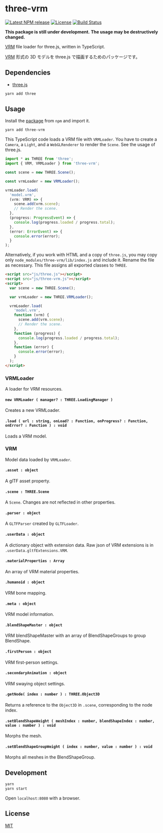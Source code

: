 # three-vrm

[![Latest NPM release][npm-badge]][npm-badge-url]
[![License][license-badge]][license-badge-url]
[![Build Status][travis-ci-badge]][travis-ci-badge-url]

**This package is still under development.**
**The usage may be destructively changed.**

[VRM](https://dwango.github.io/en/vrm/) file loader for three.js, written in TypeScript.

[VRM](https://dwango.github.io/vrm/) 形式の 3D モデルを three.js で描画するためのパッケージです。

## Dependencies

- [three.js](https://github.com/mrdoob/three.js/)

```sh
yarn add three
```

## Usage

Install the [package][npm-badge-url] from `npm` and import it.

```sh
yarn add three-vrm
```

This TypeScript code loads a VRM file with `VRMLoader`.
You have to create a `Camera`, a `Light`, and a `WebGLRenderer` to render the `Scene`.
See the usage of three.js.

```ts
import * as THREE from 'three';
import { VRM, VRMLoader } from 'three-vrm';

const scene = new THREE.Scene();

const vrmLoader = new VRMLoader();

vrmLoader.load(
  'model.vrm',
  (vrm: VRM) => {
    scene.add(vrm.scene);
    // Render the scene.
  },
  (progress: ProgressEvent) => {
    console.log(progress.loaded / progress.total);
  },
  (error: ErrorEvent) => {
    console.error(error);
  }
);
```

Alternatively, if you work with HTML and a copy of `three.js`, you may copy only `node_modules/three-vrm/lib/index.js` and include it.
Rename the file as necessary.
This file assigns all exported classes to `THREE`.

```html
<script src="js/three.js"></script>
<script src="js/three-vrm.js"></script>
<script>
  var scene = new THREE.Scene();

  var vrmLoader = new THREE.VRMLoader();

  vrmLoader.load(
    'model.vrm',
    function (vrm) {
      scene.add(vrm.scene);
      // Render the scene.
    },
    function (progress) {
      console.log(progress.loaded / progress.total);
    },
    function (error) {
      console.error(error);
    }
  );
</script>
```

### VRMLoader

A loader for VRM resources.

#### `new VRMLoader ( manager? : THREE.LoadingManager )`

Creates a new VRMLoader.

#### `.load ( url : string, onLoad? : Function, onProgress? : Function, onError? : Function ) : void`

Loads a VRM model.

### VRM

Model data loaded by `VRMLoader`.

#### `.asset : object`

A glTF asset property.

#### `.scene : THREE.Scene`

A `Scene`.
Changes are not reflected in other properties.

#### `.parser : object`

A `GLTFParser` created by `GLTFLoader`.

#### `.userData : object`

A dictionary object with extension data.
Raw json of VRM extensions is in `.userData.gltfExtensions.VRM`.

#### `.materialProperties : Array`

An array of VRM material properties.

#### `.humanoid : object`

VRM bone mapping.

#### `.meta : object`

VRM model information.

#### `.blendShapeMaster : object`

VRM blendShapeMaster with an array of BlendShapeGroups to group BlendShape.

#### `.firstPerson : object`

VRM first-person settings.

#### `.secondaryAnimation : object`

VRM swaying object settings.

#### `.getNode( index : number ) : THREE.Object3D`

Returns a reference to the `Object3D` in `.scene`, corresponding to the node index.

#### `.setBlendShapeWeight ( meshIndex : number, blendShapeIndex : number, value : number ) : void`

Morphs the mesh.

#### `.setBlendShapeGroupWeight ( index : number, value : number ) : void`

Morphs all meshes in the BlendShapeGroup.

## Development

```sh
yarn
yarn start
```

Open `localhost:8080` with a browser.

## License

[MIT][license-badge-url]

[npm-badge]: https://img.shields.io/npm/v/three-vrm.svg
[npm-badge-url]: https://www.npmjs.com/package/three-vrm
[license-badge]: https://img.shields.io/npm/l/three-vrm.svg
[license-badge-url]: ./LICENSE
[travis-ci-badge]: https://travis-ci.org/rdrgn/three-vrm.svg?branch=master
[travis-ci-badge-url]: https://travis-ci.org/rdrgn/three-vrm
